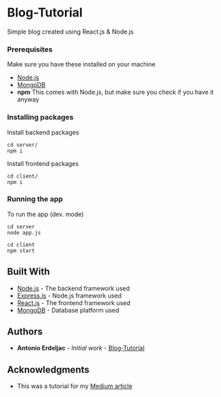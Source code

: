 # Blog-Tutorial

Simple blog created using React.js & Node.js

### Prerequisites

Make sure you have these installed on your machine

* [Node.js](https://nodejs.org/en/download/)
* [MongoDB](https://www.mongodb.com)
* **npm** This comes with Node.js, but make sure you check if you have it anyway

### Installing packages

Install backend packages

```
cd server/
npm i
```

Install frontend packages

```
cd client/
npm i
```

### Running the app

To run the app (dev. mode)

```
cd server
node app.js

cd client
npm start
```

## Built With

* [Node.js](https://nodejs.org) - The backend framework used
* [Express.js](https://github.com/expressjs/express) - Node.js framework used
* [React.js](https://github.com/facebook/react) - The frontend framework used
* [MongoDB](https://www.mongodb.com/) - Database platform used


## Authors

* **Antonio Erdeljac** - *Initial work* - [Blog-Tutorial](https://github.com/AntonioErdeljac/Blog-Tutorial)

## Acknowledgments

* This was a tutorial for my [Medium article](https://medium.com/@_aerdeljac/learn-how-to-create-a-simple-blog-with-react-node-c05fa6889de3)
